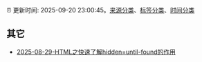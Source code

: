 :alarm_clock: 更新时间: 2025-09-20 23:00:45。[来源分类](../README.md)、[标签分类](../TAGS.md)、[时间分类](../TIMELINE.md)

## 其它




- [2025-08-29-HTML之快速了解hidden=until-found的作用](https://www.zhangxinxu.com/wordpress/2025/08/html-hidden-until-found/) 